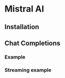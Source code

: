 # Mistral AI

[//]: # (TODO: intro)

## Installation

[//]: # (TODO: custom install instructions)

## Chat Completions

### Example

[//]: # (TODO: default example for sync and async)

### Streaming example

[//]: # (TODO: default example for sync and async in streaming mode)

